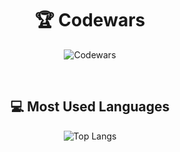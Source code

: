 <div align="center">

# 🏆 Codewars

![Codewars](https://www.codewars.com/users/syihabb74/badges/large)

<br>

## 💻 Most Used Languages

![Top Langs](https://github-readme-stats.vercel.app/api/top-langs/?username=syihabb74&layout=compact&theme=radical&langs_count=6)

</div>
